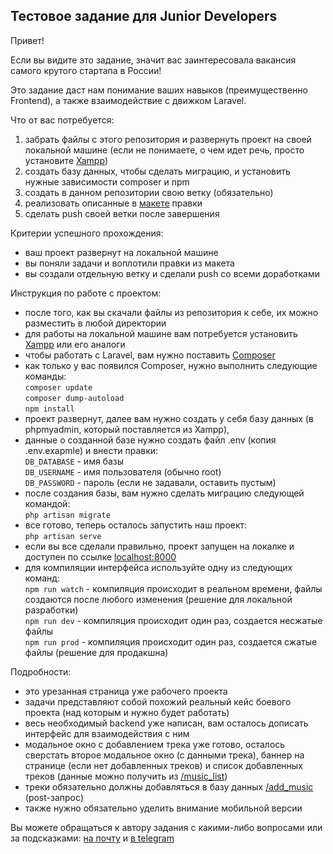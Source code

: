 
## Тестовое задание для Junior Developers

Привет!

Если вы видите это задание, значит вас заинтересовала вакансия самого крутого стартапа в России!

Это задание даст нам понимание ваших навыков (преимущественно Frontend), а также взаимодействие с движком Laravel.

Что от вас потребуется:
1) забрать файлы с этого репозитория и развернуть проект на своей локальной машине (если не понимаете, о чем идет речь, просто установите [Xampp](https://www.apachefriends.org/ru/index.html))
2) создать базу данных, чтобы сделать миграцию, и установить нужные зависимости composer и npm
3) создать в данном репозитории свою ветку (обязательно)
4) реализовать описанные в [макете](https://www.figma.com/file/vf1AkmViYYVGeeH2hRN7q9/Junior-For-Test) правки
5) сделать push своей ветки после завершения

Критерии успешного прохождения:
- ваш проект развернут на локальной машине
- вы поняли задачи и воплотили правки из макета
- вы создали отдельную ветку и сделали push со всеми доработками

Инструкция по работе с проектом:
- после того, как вы скачали файлы из репозитория к себе, их можно разместить в любой директории
- для работы на локальной машине вам потребуется установить [Xampp](https://www.apachefriends.org/ru/index.html) или его аналоги
- чтобы работать с Laravel, вам нужно поставить [Composer](https://getcomposer.org/download/)
- как только у вас появился Composer, нужно выполнить следующие команды:  
    `composer update`  
    `composer dump-autoload`  
    `npm install`  
- проект развернут, далее вам нужно создать у себя базу данных (в phpmyadmin, который поставляется из Xampp),
- данные о созданной базе нужно создать файл .env (копия .env.exapmle) и внести правки:  
    `DB_DATABASE` - имя базы  
    `DB_USERNAME` - имя пользователя (обычно root)  
    `DB_PASSWORD` - пароль (если не задавали, оставить пустым)  
- после создания базы, вам нужно сделать миграцию следующей командой:  
    `php artisan migrate`  
- все готово, теперь осталось запустить наш проект:  
    `php artisan serve`  
- если вы все сделали правильно, проект запущен на локалке и доступен по ссылке [localhost:8000](http://localhost:8000)
- для компиляции интерфейса используйте одну из следующих команд:  
    `npm run watch` - компиляция происходит в реальном времени, файлы создаются после любого изменения (решение для локальной разработки)  
    `npm run dev` - компиляция происходит один раз, создается несжатые файлы  
    `npm run prod` - компиляция происходит один раз, создается сжатые файлы (решение для продакшна)  

Подробности:
- это урезанная страница уже рабочего проекта
- задачи представляют собой похожий реальный кейс боевого проекта (над которым и нужно будет работать)
- весь необходимый backend уже написан, вам осталось дописать интерфейс для взаимодействия с ним
- модальное окно с добавлением трека уже готово, осталось сверстать второе модальное окно (с данными трека), баннер на странице (если нет добавленных треков) и список добавленных треков (данные можно получить из [/music_list](http://localhost:8000/music_list))
- треки обязательно должны добавляться в базу данных [/add_music](http://localhost:8000/add_music) (post-запрос)
- также нужно обязательно уделить внимание мобильной версии

Вы можете обращаться к автору задания с какими-либо вопросами или за подсказками: [на почту](mailto:maxmarok@gmail.com) и [в telegram](https://t.me/maxmarok)
